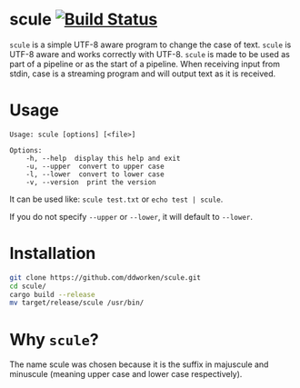 # scule [![Build Status](https://travis-ci.org/ddworken/scule.svg)](https://travis-ci.org/ddworken/scule)

```scule``` is a simple UTF-8 aware program to change the case of text. ```scule``` is UTF-8 aware and works correctly with UTF-8. ```scule``` is made to be used as part of a pipeline or as the start of a pipeline. When receiving input from stdin, case is a streaming program and will output text as it is received. 

# Usage

```
Usage: scule [options] [<file>]

Options:
    -h, --help  display this help and exit
    -u, --upper  convert to upper case 
    -l, --lower  convert to lower case 
    -v, --version  print the version
```

It can be used like: ```scule test.txt``` or ```echo test | scule```. 

If you do not specify ```--upper``` or ```--lower```, it will default to ```--lower```. 

# Installation

``` bash
git clone https://github.com/ddworken/scule.git
cd scule/
cargo build --release
mv target/release/scule /usr/bin/
```

# Why ```scule```?

The name scule was chosen because it is the suffix in majuscule and minuscule (meaning upper case and lower case respectively). 

